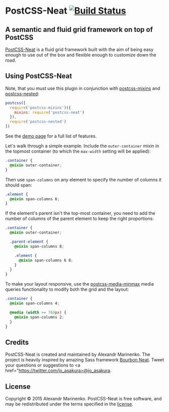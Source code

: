 # PostCSS-Neat [![Build Status](https://travis-ci.org/jo-asakura/postcss-neat.svg)](https://travis-ci.org/jo-asakura/postcss-neat)

## A semantic and fluid grid framework on top of PostCSS

[PostCSS-Neat](http://jo-asakura.github.io/postcss-neat/) is a fluid grid framework built with the aim of being easy enough to use out of the box and flexible enough to customize down the road.

## Using PostCSS-Neat

Note, that you must use this plugin in conjunction with [postcss-mixins](https://github.com/postcss/postcss-mixins) and [postcss-nested](https://github.com/postcss/postcss-nested):

```js
postcss([
  require('postcss-mixins')({
    mixins: require('postcss-neat')
  }),
  require('postcss-nested')
])
```

<!---
If you are planning to override the default grid settings (12 columns, and etc.), it is easier to create a copy of an existing [_variables.less](/stylesheets/core/_variables.less) file for that purpose. Make sure to replace existing import to your version of variables in [_less-neat.less](/stylesheets/_less-neat.less):

```less
@import "core/_local_variables";
```
-->
See the [demo page](http://jo-asakura.github.io/postcss-neat/demo.html) for a full list of features.

Let's walk through a simple example. Include the `outer-container` mixin in the topmost container (to which the `max-width` setting will be applied):

```css
.container {
  @mixin outer-container;
}
```

Then use `span-columns` on any element to specify the number of columns it should span:

```css
.element {
  @mixin span-columns 6;
}
```

If the element's parent isn't the top-most container, you need to add the number of columns of the parent element to keep the right proportions:

```css
.container {
  @mixin outer-container;

  .parent-element {
    @mixin span-columns 8;

    .element {
      @mixin span-columns 6 8;
    }
  }
}
```

To make your layout responsive, use the [postcss-media-minmax](https://github.com/postcss/postcss-media-minmax) media queries functionality to modify both the grid and the layout:

```css
.container {
  @mixin span-columns 4;

  @media (width >= 768px) {
    @mixin span-columns 2;
  }
}
```

## Credits

PostCSS-Neat is created and maintained by Alexandr Marinenko. The project is heavily inspired by amazing Sass framework [Bourbon Neat](http://neat.bourbon.io). Tweet your questions or suggestions to <a href="https://twitter.com/jo_asakura>@jo_asakura</a>.

## License

Copyright © 2015 Alexandr Marinenko. PostCSS-Neat is free software, and may be redistributed under the terms specified in the [license](LICENSE).
